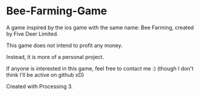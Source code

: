 # Bee-Farming-Game
A game inspired by the ios game with the same name: Bee Farming, created by Five Deer Limited.

This game does not intend to profit any money.

Instead, it is more of a personal project.

If anyone is interested in this game, feel free to contact me :) (though I don't think I'll be active on github xD)

Created with Processing 3.
